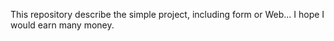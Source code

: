 This repository describe the simple project, including form or Web...
I hope I would earn many money.
